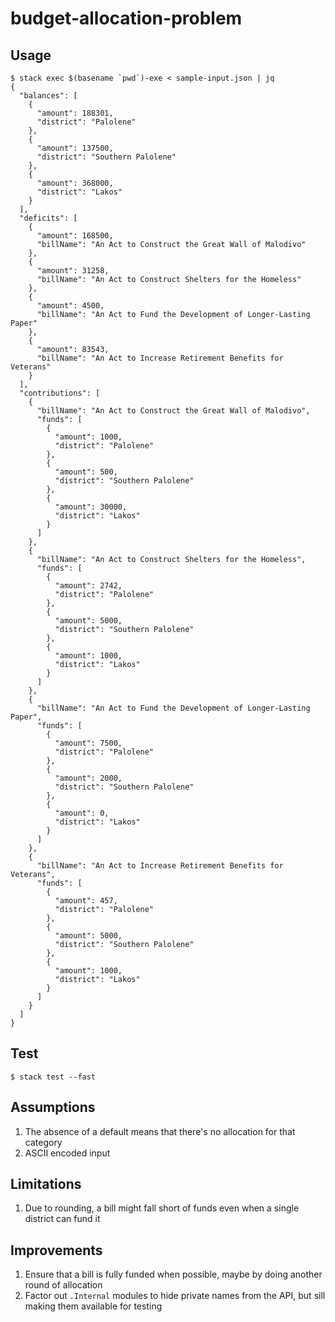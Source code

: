 # budget-allocation-problem

## Usage
```shell
$ stack exec $(basename `pwd`)-exe < sample-input.json | jq
{
  "balances": [
    {
      "amount": 188301,
      "district": "Palolene"
    },
    {
      "amount": 137500,
      "district": "Southern Palolene"
    },
    {
      "amount": 368000,
      "district": "Lakos"
    }
  ],
  "deficits": [
    {
      "amount": 168500,
      "billName": "An Act to Construct the Great Wall of Malodivo"
    },
    {
      "amount": 31258,
      "billName": "An Act to Construct Shelters for the Homeless"
    },
    {
      "amount": 4500,
      "billName": "An Act to Fund the Development of Longer-Lasting Paper"
    },
    {
      "amount": 83543,
      "billName": "An Act to Increase Retirement Benefits for Veterans"
    }
  ],
  "contributions": [
    {
      "billName": "An Act to Construct the Great Wall of Malodivo",
      "funds": [
        {
          "amount": 1000,
          "district": "Palolene"
        },
        {
          "amount": 500,
          "district": "Southern Palolene"
        },
        {
          "amount": 30000,
          "district": "Lakos"
        }
      ]
    },
    {
      "billName": "An Act to Construct Shelters for the Homeless",
      "funds": [
        {
          "amount": 2742,
          "district": "Palolene"
        },
        {
          "amount": 5000,
          "district": "Southern Palolene"
        },
        {
          "amount": 1000,
          "district": "Lakos"
        }
      ]
    },
    {
      "billName": "An Act to Fund the Development of Longer-Lasting Paper",
      "funds": [
        {
          "amount": 7500,
          "district": "Palolene"
        },
        {
          "amount": 2000,
          "district": "Southern Palolene"
        },
        {
          "amount": 0,
          "district": "Lakos"
        }
      ]
    },
    {
      "billName": "An Act to Increase Retirement Benefits for Veterans",
      "funds": [
        {
          "amount": 457,
          "district": "Palolene"
        },
        {
          "amount": 5000,
          "district": "Southern Palolene"
        },
        {
          "amount": 1000,
          "district": "Lakos"
        }
      ]
    }
  ]
}
```

## Test
```shell
$ stack test --fast
```

## Assumptions
1. The absence of a default means that there's no allocation for that category
1. ASCII encoded input

## Limitations
1. Due to rounding, a bill might fall short of funds even when a single
   district can fund it

## Improvements
1. Ensure that a bill is fully funded when possible, maybe by doing another round of allocation
1. Factor out `.Internal` modules to hide private names from the API,
   but sill making them available for testing
